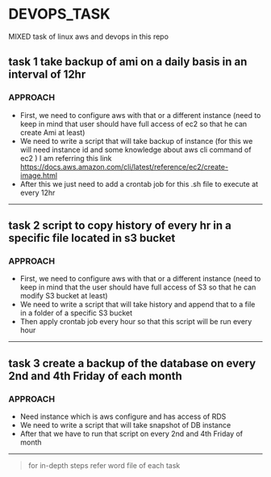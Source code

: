 # DEVOPS_TASK
MIXED task of linux aws and devops in this repo

## task 1 take backup of ami on a daily basis in an interval of 12hr
### APPROACH
-	First, we need to configure aws with that or a different instance (need to keep in mind that user should have full access of ec2 so that he can create Ami at least)
-	 We need to write a script that will take backup of instance (for this we will need instance id  and some knowledge about aws cli command of ec2 ) I am referring this link https://docs.aws.amazon.com/cli/latest/reference/ec2/create-image.html
-	After this we just need to add a crontab job for this .sh file to execute at every 12hr

---
## task 2 script to copy history of every hr in a specific file located in s3 bucket
### APPROACH
-	First, we need to configure aws with that or a different instance (need to keep in mind that the user should have full access of S3 so that he can modify S3 bucket at least)
-	 We need to write a script that will take history and append that to a file in a folder of a specific S3 bucket
-	Then apply crontab job every hour so that this script will be run every hour


---
## task 3 create a backup of the database on every  2nd and 4th Friday of each month 
### APPROACH
-	Need instance which is aws configure and has access of RDS 
-	We need to write a script that will take snapshot of DB instance 
-	After that we have to run that script on every 2nd and 4th Friday of month


----

>for in-depth steps refer word file of each task

